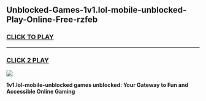 
## Unblocked-Games-1v1.lol-mobile-unblocked-Play-Online-Free-rzfeb
<h3>
<a href="https://premium76.site?title=1v1.lol-mobile-unblocked&ref=26A">CLICK TO PLAY</a></h3>
<hr>

<h3>
<a href="https://premium76.site?title=1v1.lol-mobile-unblocked&ref=26A">CLICK 2 PLAY</a>
  
</h3>

<a href="https://premium76.site?title=1v1.lol-mobile-unblocked&ref=26A"><img src="https://clearcache.store/games.png"></a>


**1v1.lol-mobile-unblocked games unblocked: Your Gateway to Fun and Accessible Online Gaming**
